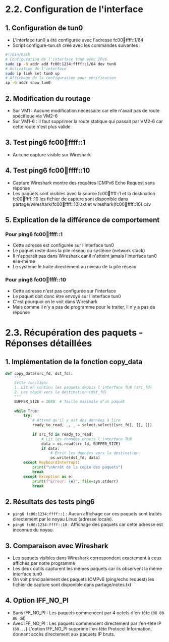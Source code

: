 
# 2.2. Configuration de l'interface

## 1. Configuration de tun0
- L'interface tun0 a été configurée avec l'adresse fc00:1234:ffff::1/64
- Script configure-tun.sh créé avec les commandes suivantes :
```bash
#!/bin/bash
# Configuration de l'interface tun0 avec IPv6
sudo ip -6 addr add fc00:1234:ffff::1/64 dev tun0
# Activation de l'interface
sudo ip link set tun0 up
# Affichage de la configuration pour vérification
ip -6 addr show tun0
```

## 2. Modification du routage
- Sur VM1 : Aucune modification nécessaire car elle n'avait pas de route spécifique via VM2-6
- Sur VM1-6 : Il faut supprimer la route statique qui passait par VM2-6 car cette route n'est plus valide


## 3. Test ping6 fc00:1234:ffff::1
- Aucune capture visible sur Wireshark

## 4. Test ping6 fc00:1234:ffff::10
- Capture Wireshark montre des requêtes ICMPv6 Echo Request sans réponse
- Les paquets sont visibles avec la source fc00:1234:ffff::1 et la destination fc00:1234:ffff::10
les fichier de capture sont disponible dans partage/wireshark(fc00:1234:ffff::10).txt et wireshark(fc00:1234:ffff::10).csv

## 5. Explication de la différence de comportement

### Pour ping6 fc00:1234:ffff::1
- Cette adresse est configurée sur l'interface tun0
- Le paquet reste dans la pile réseau du système (network stack)
- Il n'apparaît pas dans Wireshark car il n'atteint jamais l'interface tun0 elle-même
- Le système le traite directement au niveau de la pile réseau

### Pour ping6 fc00:1234:ffff::10
- Cette adresse n'est pas configurée sur l'interface
- Le paquet doit donc être envoyé sur l'interface tun0
- C'est pourquoi on le voit dans Wireshark
- Mais comme il n'y a pas de programme pour le traiter, il n'y a pas de réponse

# 2.3. Récupération des paquets - Réponses détaillées

## 1. Implémentation de la fonction copy_data

```python
def copy_data(src_fd, dst_fd):
    """
    Cette fonction:
    1. Lit en continu les paquets depuis l'interface TUN (src_fd)
    2. Les copie vers la destination (dst_fd)
    """
    BUFFER_SIZE = 2048  # Taille maximale d'un paquet
    
    while True:
        try:
            # Attend qu'il y ait des données à lire
            ready_to_read, _, _ = select.select([src_fd], [], [])
            
            if src_fd in ready_to_read:
                # Lit les données depuis l'interface TUN
                data = os.read(src_fd, BUFFER_SIZE)
                if data:
                    # Écrit les données vers la destination
                    os.write(dst_fd, data)
        except KeyboardInterrupt:
            print("\nArrêt de la copie des paquets")
            break
        except Exception as e:
            print(f"Erreur: {e}", file=sys.stderr)
            break
```

## 2. Résultats des tests ping6

* `ping6 fc00:1234:ffff::1` : Aucun affichage car ces paquets sont traités directement par le noyau Linux (adresse locale).
* `ping6 fc00:1234:ffff::10` : Affichage des paquets car cette adresse est inconnue du noyau.

## 3. Comparaison avec Wireshark

* Les paquets visibles dans Wireshark correspondent exactement à ceux affichés par notre programme
* Les deux outils capturent les mêmes paquets car ils observent la même interface tun0
* On voit principalement des paquets ICMPv6 (ping/echo request)
les fichier de capture sont disponible dans partage/notes.txt

## 4. Option IFF_NO_PI

* Sans IFF_NO_PI : Les paquets commencent par 4 octets d'en-tête (`00 00 86 dd`)
* Avec IFF_NO_PI : Les paquets commencent directement par l'en-tête IP (`60...`)
L'option IFF_NO_PI supprime l'en-tête Protocol Information, donnant accès directement aux paquets IP bruts.


